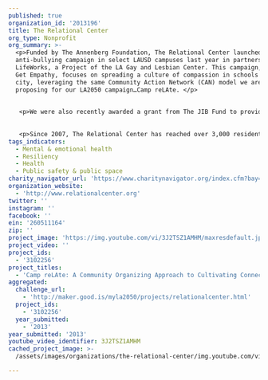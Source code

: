 ```yaml
---
published: true
organization_id: '2013196'
title: The Relational Center
org_type: Nonprofit
org_summary: >-
  <p>Funded by The Annenberg Foundation, The Relational Center launched a pilot
  anti-bullying campaign in select LAUSD campuses last year in partnership with
  LifeWorks, a Project of the LA Gay and Lesbian Center. This campaign, called
  Get Empathy, focuses on spreading a culture of compassion in schools in our
  city, leveraging the same Community Action Network (CAN) model we are
  proposing for our LA2050 campaign…Camp reLAte. </p>
   
   
   <p>We were also recently awarded a grant from The JIB Fund to provide training and community capacity support to groups and organizations in LA working toward social justice and nonviolence for Angelenos who identify as transgender.</p>
   
   
   <p>Since 2007, The Relational Center has reached over 3,000 residents of Greater Los Angeles with a broad-based social health strategy that includes mental health care, workforce development for service providers and community organizers, social action campaigns, public dialogue facilitation and capacity building support. </p>
tags_indicators:
  - Mental & emotional health
  - Resiliency
  - Health
  - Public safety & public space
charity_navigator_url: 'https://www.charitynavigator.org/index.cfm?bay=search.profile&ein=260511164'
organization_website:
  - 'http://www.relationalcenter.org'
twitter: ''
instagram: ''
facebook: ''
ein: '260511164'
zip: ''
project_image: 'https://img.youtube.com/vi/3J2TSZ1AMHM/maxresdefault.jpg'
project_video: ''
project_ids:
  - '3102256'
project_titles:
  - 'Camp reLAte: A Community Organizing Approach to Cultivating Connectedness'
aggregated:
  challenge_url:
    - 'http://maker.good.is/myla2050/projects/relationalcenter.html'
  project_ids:
    - '3102256'
  year_submitted:
    - '2013'
year_submitted: '2013'
youtube_video_identifier: 3J2TSZ1AMHM
cached_project_image: >-
  /assets/images/organizations/the-relational-center/img.youtube.com/vi/3J2TSZ1AMHM/maxresdefault.jpg

---
```

